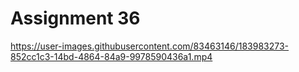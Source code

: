 # Assignment 36



https://user-images.githubusercontent.com/83463146/183983273-852cc1c3-14bd-4864-84a9-9978590436a1.mp4

